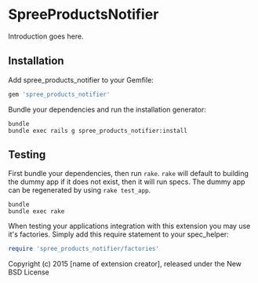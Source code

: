 SpreeProductsNotifier
=====================

Introduction goes here.

Installation
------------

Add spree_products_notifier to your Gemfile:

```ruby
gem 'spree_products_notifier'
```

Bundle your dependencies and run the installation generator:

```shell
bundle
bundle exec rails g spree_products_notifier:install
```

Testing
-------

First bundle your dependencies, then run `rake`. `rake` will default to building the dummy app if it does not exist, then it will run specs. The dummy app can be regenerated by using `rake test_app`.

```shell
bundle
bundle exec rake
```

When testing your applications integration with this extension you may use it's factories.
Simply add this require statement to your spec_helper:

```ruby
require 'spree_products_notifier/factories'
```

Copyright (c) 2015 [name of extension creator], released under the New BSD License
